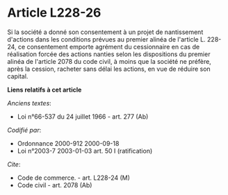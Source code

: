 # Article L228-26

Si la société a donné son consentement à un projet de nantissement d'actions dans les conditions prévues au premier alinéa de
l'article L. 228-24, ce consentement emporte agrément du cessionnaire en cas de réalisation forcée des actions nanties selon
les dispositions du premier alinéa de l'article 2078 du code civil, à moins que la société ne préfère, après la cession,
racheter sans délai les actions, en vue de réduire son capital.

**Liens relatifs à cet article**

_Anciens textes_:

  - Loi n°66-537 du 24 juillet 1966 - art. 277 (Ab)

_Codifié par_:

  - Ordonnance 2000-912 2000-09-18
  - Loi n°2003-7 2003-01-03 art. 50 I (ratification)

_Cite_:

  - Code de commerce. - art. L228-24 (M)
  - Code civil - art. 2078 (Ab)
